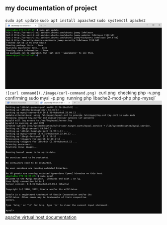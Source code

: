 ## my documentation of project

`sudo apt update`
`sudo apt install apaache2`
`sudo systemctl apache2`
![Apache status](./images/apache-status.png)
`![curl command](./image/curl-command.png)
`curl.png`
`checking php -v.png`
`confirming sudo mysl -p.png`
`running php libache2-mod-php php-mysql`
![mysql status](./Images/mysql-status.png)
[apache virtual host documentation](https://httpd.apache.org/docs/2.4/vhosts/)